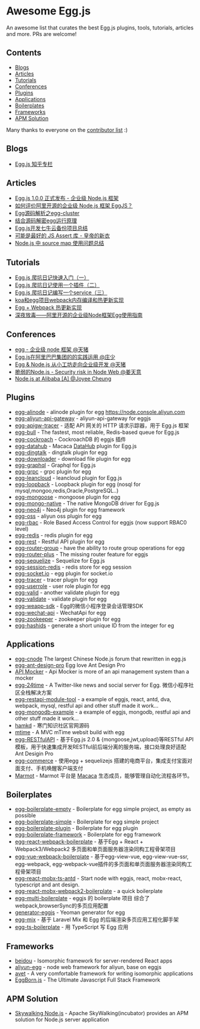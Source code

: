 # Awesome Egg.js

An awesome list that curates the best Egg.js plugins, tools, tutorials, articles and more. PRs are welcome!

## Contents

- [Blogs](#blogs)
- [Articles](#articles)
- [Tutorials](#tutorials)
- [Conferences](#conferences)
- [Plugins](#plugins)
- [Applications](#applications)
- [Boilerplates](#boilerplates)
- [Frameworks](#frameworks)
- [APM Solution](#apm-solution)

Many thanks to everyone on the [contributor list](https://github.com/eggjs/awesome-egg/graphs/contributors) :)

## Blogs

- [Egg.js 知乎专栏](https://zhuanlan.zhihu.com/eggjs)

## Articles

- [Egg.js 1.0.0 正式发布 - 企业级 Node.js 框架](https://zhuanlan.zhihu.com/p/25860846)
- [如何评价阿里开源的企业级 Node.js 框架 EggJS？](https://www.zhihu.com/question/50526101/answer/144952130)
- [Egg源码解析之egg-cluster](https://cnodejs.org/topic/597445118f0313ff0d08d712)
- [结合源码解密egg运行原理](https://github.com/SunShinewyf/issue-blog/issues/30)
- [Egg.js开发七牛云备份项目总结](https://segmentfault.com/a/1190000010491016)
- [可能是最好的 JS Assert 库 - 皇帝的新衣](https://zhuanlan.zhihu.com/p/25956323)
- [Node.js 中 source map 使用问题总结](https://zhuanlan.zhihu.com/p/26267678)

## Tutorials

- [Egg.js 爬坑日记快速入门（一）](https://zhuanlan.zhihu.com/p/27438662)
- [Egg.js 爬坑日记使用一个插件（二）](https://zhuanlan.zhihu.com/p/27439307)
- [Egg.js 爬坑日记编写一个service（三）](https://zhuanlan.zhihu.com/p/27445997)
- [koa和egg项目webpack内存编译和热更新实现](https://segmentfault.com/a/1190000009377030)
- [Egg + Webpack 热更新实现](https://zhuanlan.zhihu.com/p/29346081)
- [深夜放毒——阿里开源的企业级Node框架Egg使用指南](https://cnodejs.org/topic/580a6a7e541dfb7b50f40a60)

## Conferences

- [egg - 企业级 node 框架 @天猪](https://github.com/atian25/blog/blob/master/assets/files/egg%20-%20JSConf%20China%202016.pdf)
- [Egg.js在阿里巴巴集团的的实践运用 @庄少](https://github.com/Hangzhou-Node-Party/Node-Party/blob/master/2017-08-19/Egg.js%E5%9C%A8%E9%98%BF%E9%87%8C%E5%B7%B4%E5%B7%B4%E9%9B%86%E5%9B%A2%E7%9A%84%E7%9A%84%E5%AE%9E%E8%B7%B5%E8%BF%90%E7%94%A8.pdf)
- [Egg & Node.js 从小工坊走向企业级开发 @天猪](https://github.com/atian25/blog/raw/master/assets/files/Egg%20%26%20Node.js%20%E4%BB%8E%E5%B0%8F%E5%B7%A5%E5%9D%8A%E8%B5%B0%E5%90%91%E4%BC%81%E4%B8%9A%E7%BA%A7%E5%BC%80%E5%8F%91.pdf)
- [脆弱的Node.js - Security risk in Node Web @姜天意](https://github.com/jtyjty99999/share/raw/master/security%20risk%20in%20node%20web.pdf)
- [Node.js at Alibaba [A] @Joyee Cheung](https://www.youtube.com/watch?v=1w-DyxiMU4w&index=17&list=PLfMzBWSH11xa-iNnQG2555lgi4574nZOh)

## Plugins

- [egg-alinode](https://github.com/eggjs/egg-alinode) - alinode plugin for egg https://node.console.aliyun.com
- [egg-aliyun-api-gateway](https://github.com/thonatos/egg-aliyun-api-gateway) - aliyun-api-gateway for eggjs
- [egg-apigw-tracer](https://github.com/inlym/egg-apigw-tracer) - 适配 API 网关的 HTTP 请求示踪器，用于 Egg.js 框架
- [egg-bull](https://github.com/brickyang/egg-bull) - The fastest, most reliable, Redis-based queue for Egg.js
- [egg-cockroach](https://github.com/Txiaozhe/egg-cockroach) - CockroachDB 的 eggjs 插件
- [egg-datahub](https://github.com/macacajs/egg-datahub) - Macaca [DataHub](//github.com/macacajs/macaca-datahub) plugin for Egg.js
- [egg-dingtalk](https://github.com/eggjs/egg-dingtalk) - dingtalk plugin for egg
- [egg-downloader](https://github.com/zzzs/egg-downloader) - download file plugin for egg
- [egg-graphql](https://github.com/eggjs/egg-graphql) - Graphql for Egg.js
- [egg-grpc](https://github.com/eggjs/egg-grpc) - grpc plugin for egg
- [egg-leancloud](https://github.com/eggjs/egg-leancloud) - leancloud plugin for Egg.js
- [egg-loopback](https://github.com/bqxu/egg-loopback) - Loopback plugin for egg (nosql for mysql,mongoo,redis,Oracle,PostgreSQL..)
- [egg-mongoose](https://github.com/eggjs/egg-mongoose) - mongoose plugin for egg
- [egg-mongo-native](https://github.com/brickyang/egg-mongo-native) - The native MongoDB driver for Egg.js
- [egg-neo4j](https://github.com/cemremengu/egg-neo4j) - Neo4j plugin for egg framework
- [egg-oss](https://github.com/eggjs/egg-oss) - aliyun oss plugin for egg
- [egg-rbac](https://github.com/lidianhao123/egg-rbac) - Role Based Access Control for eggjs (now support RBAC0 level)
- [egg-redis](https://github.com/eggjs/egg-redis) - redis plugin for egg
- [egg-rest](https://github.com/eggjs/egg-rest) - Restful API plugin for egg
- [egg-router-group](https://github.com/zzzs/egg-router-group) - have the ability to route group operations for egg
- [egg-router-plus](https://github.com/eggjs/egg-router-plus) - The missing router feature for eggjs
- [egg-sequelize](https://github.com/eggjs/egg-sequelize) - Sequelize for Egg.js
- [egg-session-redis](https://github.com/eggjs/egg-session-redis) - redis store for egg session
- [egg-socket.io](https://github.com/eggjs/egg-socket.io) - egg plugin for socket.io
- [egg-tracer](https://github.com/eggjs/egg-tracer) - tracer plugin for egg
- [egg-userrole](https://github.com/eggjs/egg-userrole) - user role plugin for egg
- [egg-valid](https://github.com/hexindai/egg-valid) - another validate plugin for egg
- [egg-validate](https://github.com/eggjs/egg-validate) - validate plugin for egg
- [egg-weapp-sdk](https://github.com/seasonstar/egg-weapp-sdk) - Egg的微信小程序登录会话管理SDK
- [egg-wechat-api](https://github.com/thonatos/egg-wechat-api) - WechatApi for egg
- [egg-zookeeper](https://github.com/eggjs/egg-zookeeper) - zookeeper plugin for egg
- [egg-hashids](https://github.com/weihongyu12/egg-hashids) - generate a short unique ID from the integer for eg

## Applications

- [egg-cnode](https://github.com/cnodejs/egg-cnode) The largest Chinese Node.js forum that rewritten in egg.js
- [egg-ant-design-pro](https://github.com/eggjs/egg-ant-design-pro) Egg love Ant Design Pro
- [API Mocker](https://github.com/DXY-F2E/api-mocker) - Api Mocker is more of an api management system than a mocker
- [egg-24time](https://github.com/seasonstar/egg-24time) - A Twitter-like news and social server for Egg. 微信小程序社区全栈解决方案
- [egg-restapi-module-tool](https://github.com/fomenyesu/egg-restapi-module-tool) - a example of eggjs, react, antd, dva, webpack, mysql, restful api and other stuff made it work...
- [egg-mongodb-example](https://github.com/fomenyesu/egg-mongodb-example) - a example of eggjs, mongodb, restful api and other stuff made it work...
- [hamkd](https://github.com/malun666/hamkd) - 寒门知识社区官网源码
- [mtime](https://github.com/OrangeXC/mtime) - A MVC mTime websit build with egg
- [egg-RESTfulAPI](https://github.com/icxcat/egg-RESTfulAPI) - 基于Egg.js 2.0 & {mongoose,jwt,upload}等RESTful API 模板，用于快速集成开发RESTful前后端分离的服务端，接口处理良好适配Ant Desigin Pro
- [egg-commerce](https://github.com/sfyr111/egg-commerce) - 使用egg + sequelizejs 搭建的电商平台，集成支付宝面对面支付、手机唤醒客户端支付
- [Marmot](https://github.com/macacajs/marmot) - Marmot 平台是 [Macaca](//github.com/alibaba/macaca) 生态成员，能够管理自动化流程各环节。

## Boilerplates

- [egg-boilerplate-empty](https://github.com/eggjs/egg-boilerplate-empty) - Boilerplate for egg simple project, as empty as possible
- [egg-boilerplate-simple](https://github.com/eggjs/egg-boilerplate-simple) - Boilerplate for egg simple project
- [egg-boilerplate-plugin](https://github.com/eggjs/egg-boilerplate-plugin) - Boilerplate for egg plugin
- [egg-boilerplate-framework](https://github.com/eggjs/egg-boilerplate-framework) - Boilerplate for egg framework
- [egg-react-webpack-boilerplate](https://github.com/hubcarl/egg-react-webpack-boilerplate) - 基于Egg + React + Webpack3/Webpack2 多页面和单页面服务器渲染同构工程骨架项目
- [egg-vue-webpack-boilerplate](https://github.com/hubcarl/egg-vue-webpack-boilerplate) - 基于egg-view-vue, egg-view-vue-ssr, egg-webpack, egg-webpack-vue插件的多页面和单页面服务器渲染同构工程骨架项目
- [egg-react-mobx-ts-antd](https://github.com/tvrcgo/egg-react-mobx-ts-antd) - Start node with eggjs, react, mobx-react, typescript and ant design.
- [egg-react-mobx-webpack2-boilerplate](https://github.com/BoizZ/egg-react-mobx-webpack2-boilerplate) - a quick boilerplate
- [egg-multi-boilerplate](https://github.com/sydeEvans/egg-multi-boilerplate) - eggjs 的 boilerplate 项目 综合了webpack,browserSync的多页应用配置
- [generator-eggjs](https://github.com/thonatos/generator-eggjs) - Yeoman generator for egg
- [egg-mix](https://github.com/sinchang/egg-mix) - 基于 Laravel Mix 和 Egg 的后端渲染多页应用工程化脚手架
- [egg-ts-boilerplate](https://github.com/brickyang/egg-ts-boilerplate) - 用 TypeScript 写 Egg 应用

## Frameworks

- [beidou](https://github.com/alibaba/beidou) - Isomorphic framework for server-rendered React apps
- [aliyun-egg](https://github.com/eggjs/aliyun-egg) - node web framework for aliyun, base on eggjs
- [avet](https://github.com/avetjs/avet) - A very comfortable framework for writing isomorphic applications
- [EggBorn.js](https://github.com/zhennann/egg-born) - The Ultimate Javascript Full Stack Framework

## APM Solution

- [Skywalking Node.js](https://github.com/OpenSkywalking/skywalking-nodejs) - Apache SkyWalking(incubator) provides an APM solution for Node.js server application
